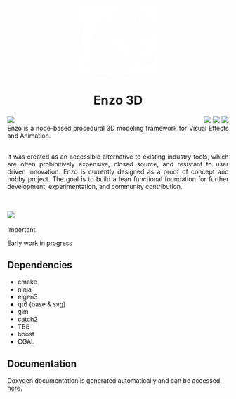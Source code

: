 <div  align="center">
  <img width=180 src="static/icons/icon-main-white.png">
</div>
<h1 align="center">Enzo 3D</h1>

<img align="left" src="https://cards.parkerbritt.com/jenkins_badge?job=enzo">
<div align="right">
<img src="https://cards.parkerbritt.com/badge?label=C%2B%2B&icon=cplusplus&color=00599C">
<img src="https://cards.parkerbritt.com/badge?label=opengl&icon=opengl&color=5586A4">
<img src="https://cards.parkerbritt.com/badge?label=qt&icon=qt&color=41CD52">
</div>

<div align="justify">
  Enzo is a node-based procedural 3D modeling framework for Visual Effects and Animation.<br><br>

  It was created as an accessible alternative to existing industry tools, which are often prohibitively expensive, closed source, and resistant to user driven innovation.
  Enzo is currently designed as a proof of concept and hobby project. The goal is to build a lean functional foundation for further development, experimentation, and community contribution.
</div>
<br><br>
<img src="https://github.com/user-attachments/assets/e919e41b-f41f-41b9-8aec-082d53fed470">

> [!IMPORTANT]
> Early work in progress

## Dependencies
- cmake
- ninja
- eigen3
- qt6 (base & svg)
- glm
- catch2
- TBB
- boost 
- CGAL




## Documentation
Doxygen documentation is generated automatically and can be accessed [here.](https://parkerbritt.github.io/enzo/)
